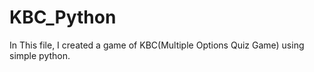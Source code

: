# KBC_Python
In This file, I created a game of KBC(Multiple Options Quiz Game)  using simple python. 






